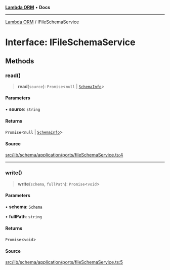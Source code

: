 [**Lambda ORM**](../README.md) • **Docs**

***

[Lambda ORM](../README.md) / IFileSchemaService

# Interface: IFileSchemaService

## Methods

### read()

> **read**(`source`): `Promise`\<`null` \| [`SchemaInfo`](SchemaInfo.md)\>

#### Parameters

• **source**: `string`

#### Returns

`Promise`\<`null` \| [`SchemaInfo`](SchemaInfo.md)\>

#### Source

[src/lib/schema/application/ports/fileSchemaService.ts:4](https://github.com/lambda-orm/lambdaorm-base/blob/369fa6c47dfcaa18334efd22efe5cc76c83a011a/src/lib/schema/application/ports/fileSchemaService.ts#L4)

***

### write()

> **write**(`schema`, `fullPath`): `Promise`\<`void`\>

#### Parameters

• **schema**: [`Schema`](Schema.md)

• **fullPath**: `string`

#### Returns

`Promise`\<`void`\>

#### Source

[src/lib/schema/application/ports/fileSchemaService.ts:5](https://github.com/lambda-orm/lambdaorm-base/blob/369fa6c47dfcaa18334efd22efe5cc76c83a011a/src/lib/schema/application/ports/fileSchemaService.ts#L5)
